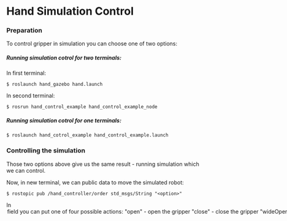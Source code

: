# Hand Simulation Control

### Preparation 

To control gripper in simulation you can choose one of two options:

##### Running simulation cotrol for two terminals:

In first terminal:
```
$ roslaunch hand_gazebo hand.launch
```
In second terminal:
```
$ rosrun hand_control_example hand_control_example_node
```

##### Running simulation cotrol for one terminals:

```
$ roslaunch hand_cotrol_example hand_control_example.launch
```

### Controlling the simulation

Those two options above give us the same result - running simulation which we can control.

Now, in new terminal, we can public data to move the simulated robot:

```
$ rostopic pub /hand_controller/order std_msgs/String "<option>"
```

In <option> field you can put one of four possible actions:
"open" - open the gripper
"close" - close the gripper
"wideOpen" - open the gripper with wider finger spacing
"wideClose" - close the gripper from wideOpen position

